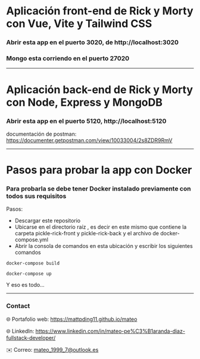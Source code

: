 # Aplicación front-end de Rick y Morty con Vue, Vite y Tailwind CSS

### Abrir esta app en el puerto 3020, de http://localhost:3020

### Mongo esta corriendo en el puerto 27020 

---
# Aplicación back-end de Rick y Morty con Node, Express y MongoDB

### Abrir esta app en el puerto 5120,  http://localhost:5120 

documentación de postman: https://documenter.getpostman.com/view/10033004/2s8ZDR9RmV

---
# Pasos para probar la app con Docker

### Para probarla se debe tener Docker instalado previamente con todos sus requisitos
Pasos:
- Descargar este repositorio
- Ubicarse en el directorio raíz , es decir en este mismo que contiene la carpeta pickle-rick-front y pickle-rick-back y el archivo de docker-compose.yml
- Abrir la consola de comandos en esta ubicación y escribir los siguientes comandos
```
docker-compose build

docker-compose up
```

Y eso es todo…

---

### Contact
 
🌐 Portafolio web: https://mattpding11.github.io/mateo 
  
🌐 LinkedIn: https://www.linkedin.com/in/mateo-pe%C3%B1aranda-diaz-fullstack-developer/
  
✉️ Correo: mateo_1999_7@outlook.es

